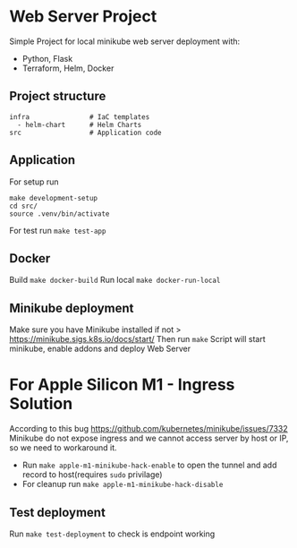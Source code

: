 # Web Server Project 
Simple Project for local minikube web server deployment with:
* Python, Flask
* Terraform, Helm, Docker

## Project structure 
```
infra               # IaC templates
  - helm-chart      # Helm Charts
src                 # Application code
```

## Application
For setup run
```
make development-setup
cd src/
source .venv/bin/activate
```
For test run `make test-app`

## Docker
Build `make docker-build`
Run local `make docker-run-local`

## Minikube deployment
Make sure you have Minikube installed if not > https://minikube.sigs.k8s.io/docs/start/
Then run `make` 
Script will start minikube, enable addons and deploy Web Server

# For Apple Silicon M1 - Ingress Solution
According to this bug https://github.com/kubernetes/minikube/issues/7332
Minikube do not expose ingress and we cannot access server by host or IP, so we need to workaround it.
* Run `make apple-m1-minikube-hack-enable` to open the tunnel and add record to host(requires `sudo` privilage)
* For cleanup run `make apple-m1-minikube-hack-disable`

## Test deployment
Run `make test-deployment` to check is endpoint working

